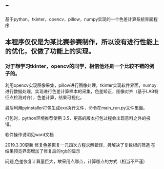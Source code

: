 # -
基于python，tkinter，opencv，pillow，numpy实现的一个色差计算系统界面程序


## 本程序仅仅是为某比赛参赛制作，所以没有进行性能上的优化，仅做了功能上的实现。
### 对于想学习tkinter，opencv的同学，相信他还是一个比较不错的例子的。


利用opencv实现图像采集，pillow进行图像处理，tkinter实现软件界面，numpy进行数据处理，实现进行色差计算样本的采集，色差矫正，图像对齐（基于LAB特征点检测对齐），色差计算，结果可视化。

最后利用pyinstaller打包生成exe执行文件，命令在main_run.py文件里面。

打包时，python环境推荐使用 3.5，更高的版本打包过程会出现意料之外的报错。

软件操作说明见word文档


2019.3.30更新
修复色差恢复一元四次方程求解错误，另解决了复数根的筛选
在结果预览界面增加了修复后的rgb的显示

问题,色差恢复计算量巨大，故采用点哪点，计算哪点的方式（相当不严谨）

